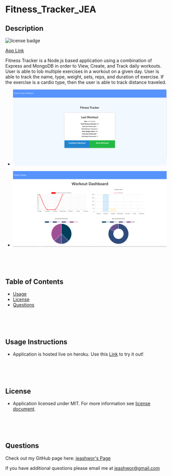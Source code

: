# Fitness_Tracker_JEA

## Description  
![license badge](https://img.shields.io/badge/license-MIT-brightgreen)

[App Link](https://ancient-peak-58816.herokuapp.com/)

Fitness Tracker is a Node.js based application using a combination of Express and MongoDB in order to View, Create, and Track daily workouts.  User is able to lob multiple exercises in a workout on a given day.  User is able to track the name, type, weight, sets, reps, and duration of exercise.  If the exercise is a cardio type, then the user is able to track distance traveled. 

* ![Screen Shot](./images/mainScreen.png)

* ![Screen Shot](./images/statsPage.png)

<br>
<br>
<br>

## Table of Contents  
  
* [Usage](#usage-instructions)  
* [License](#license)  
* [Questions](#questions)

<br>
<br>
<br>

## Usage Instructions

* Application is hosted live on heroku.  Use this [Link](https://ancient-peak-58816.herokuapp.com/) to try it out!

<br>
<br>
<br>

## License

* Application licensed under MIT.  For more information see [license document](./LICENSE).
  
<br>
<br>
<br>

## Questions

Check out my GitHub page here:  [jeashwor's Page](https://github.com/jeashwor)

If you have additional questions please email me at jeashwor@gmail.com